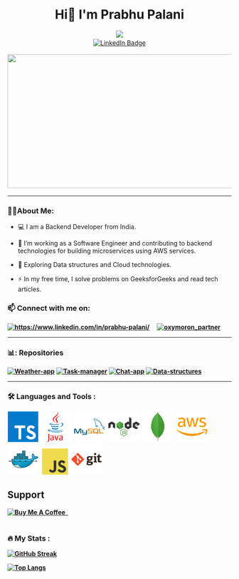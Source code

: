 <h1 align="center">Hi👋 I'm Prabhu Palani</h1>

<!--
**prabhupalani18/prabhupalani18** is a ✨ _special_ ✨ repository because its `README.md` (this file) appears on your GitHub profile.

Here are some ideas to get you started:

- 🔭 I’m currently working on ...
- 🌱 I’m currently learning ...
- 👯 I’m looking to collaborate on ...
- 🤔 I’m looking for help with ...
- 💬 Ask me about ...
- 📫 How to reach me: ...
- 😄 Pronouns: ...
- ⚡ Fun fact: ...
-->
<div id="header" align="center">
  <img src="https://media.giphy.com/media/M9gbBd9nbDrOTu1Mqx/giphy.gif" width="100"/>
</div>

<div id="badges" align="center">
  <a href="https://www.linkedin.com/in/prabhu-palani/">
    <img src="https://img.shields.io/badge/LinkedIn-blue?style=for-the-badge&logo=linkedin&logoColor=white" alt="LinkedIn Badge"/>
  </a><br>
  <img src="https://komarev.com/ghpvc/?username=prabhupalani18&style=flat-square&color=blue" alt="">
</div>
<div align="center">
  <img src="https://media.giphy.com/media/dWesBcTLavkZuG35MI/giphy.gif" width="600" height="300"/>
</div>
<hr>

### :man_technologist:<b>About Me:</b><br>
- 💻 I am a Backend Developer from India.

- :telescope: I’m working as a Software Engineer and contributing to backend technologies for building microservices using AWS services.

- :seedling: Exploring Data structures and Cloud technologies.

- :zap: In my free time, I solve problems on GeeksforGeeks and read tech articles.

### :mailbox: <b>Connect with me on:<b><br>
<p align="left">
<a href="https://www.linkedin.com/in/prabhu-palani/" target="blank"><img align="center" src="https://github.com/yushi1007/yushi1007/blob/main/images/linkedin.svg" alt="https://www.linkedin.com/in/prabhu-palani/" height="80" width="50" /></a>&nbsp;&nbsp;&nbsp;&nbsp;
<a href="https://instagram.com/oxymoron_partner" target="blank"><img align="center" src="https://raw.githubusercontent.com/rahuldkjain/github-profile-readme-generator/master/src/images/icons/Social/instagram.svg" alt="oxymoron_partner" height="80" width="50" /></a>
</p>
<hr>

### 📊: <b> Repositories </b>
[![Weather-app](https://github-readme-stats.vercel.app/api/pin/?username=prabhupalani18&repo=Weather-app&show_owner=true)](https://github.com/prabhupalani18/Weather-app)
[![Task-manager](https://github-readme-stats.vercel.app/api/pin/?username=prabhupalani18&repo=Task-manager&show_owner=true)](https://github.com/prabhupalani18/Task-manager.git)
[![Chat-app](https://github-readme-stats.vercel.app/api/pin/?username=prabhupalani18&repo=Chat-app&show_owner=true)](https://github.com/prabhupalani18/Chat-app.git)
[![Data-structures](https://github-readme-stats.vercel.app/api/pin/?username=prabhupalani18&repo=Data-structures&show_owner=true)](https://github.com/prabhupalani18/Data-structures)
<hr>
  
### :hammer_and_wrench: <b>Languages and Tools :</b>

<div>
  <img src="https://github.com/devicons/devicon/blob/master/icons/typescript/typescript-original.svg" title="Typescript" **alt="Typescript" width="70" height="70"/>
  <img src="https://github.com/devicons/devicon/blob/master/icons/java/java-original-wordmark.svg" title="Java" alt="Java" width="70" height="70"/>&nbsp;
  <img src="https://github.com/devicons/devicon/blob/master/icons/mysql/mysql-original-wordmark.svg" title="MySQL"  alt="MySQL" width="70" height="70"/>&nbsp;
  <img src="https://github.com/devicons/devicon/blob/master/icons/nodejs/nodejs-original-wordmark.svg" title="NodeJS" alt="NodeJS" width="70" height="70"/>&nbsp;
  <img src="https://github.com/devicons/devicon/blob/master/icons/mongodb/mongodb-original.svg" title="MongoDb" alt="MongoDb" width="70" height="70"/>&nbsp;
  <img src="https://github.com/devicons/devicon/blob/master/icons/amazonwebservices/amazonwebservices-plain-wordmark.svg" title="AWS" alt="AWS" width="70" height="70"/>&nbsp;
  <img src="https://github.com/devicons/devicon/blob/master/icons/docker/docker-original.svg" title="Docker" alt="Docker" width="70" height="70"/>&nbsp;
  <img src="https://github.com/devicons/devicon/blob/master/icons/javascript/javascript-original.svg" title="JavaScript" alt="JavaScript" width="60" height="60"/>&nbsp;
  <img src="https://github.com/devicons/devicon/blob/master/icons/git/git-original-wordmark.svg" title="Git" **alt="Git" width="70" height="70"/>
<!--   <img src="https://github.com/devicons/devicon/blob/master/icons/css3/css3-plain-wordmark.svg"  title="CSS3" alt="CSS" width="60" height="60"/>&nbsp;
  <img src="https://github.com/devicons/devicon/blob/master/icons/html5/html5-original.svg" title="HTML5" alt="HTML" width="60" height="60"/>&nbsp; -->
  </div>

<h2>Support</h2>
<a href="https://www.buymeacoffee.com/prabhupalani" target="_blank"><img src="https://cdn.buymeacoffee.com/buttons/default-orange.png" alt="Buy Me A Coffee" height="41" width="174">&nbsp;&nbsp;</a> <br><br>

### :fire: <b>My Stats</b> :<br>
[![GitHub Streak](http://github-readme-streak-stats.herokuapp.com?user=prabhupalani18&theme=dark&hide_border=true&border_radius=7&border=4371DD)](https://git.io/streak-stats)

[![Top Langs](https://github-readme-stats.vercel.app/api/top-langs/?username=prabhupalani18&layout=compact&theme=vision-friendly-dark)](https://github.com/anuraghazra/github-readme-stats)

